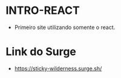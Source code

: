 
# INTRO-REACT

* Primeiro site utilizando somente o react.

# Link do Surge
* https://sticky-wilderness.surge.sh/

